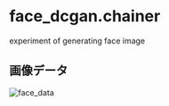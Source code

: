 # face_dcgan.chainer
experiment of generating face image

## 画像データ
![face_data](https://raw.github.com/wiki/haru-256/face_dcgan.chainer/images/Yukio_Hatoyama_0001.jpg)
